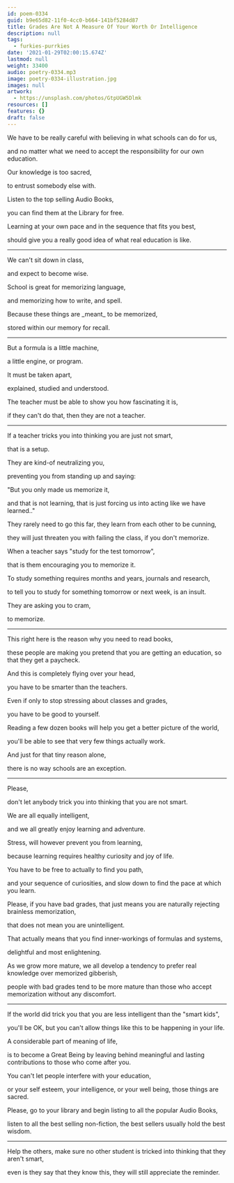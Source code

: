 ```yaml
---
id: poem-0334
guid: b9e65d82-11f0-4cc0-b664-141bf5284d87
title: Grades Are Not A Measure Of Your Worth Or Intelligence
description: null
tags:
  - furkies-purrkies
date: '2021-01-29T02:00:15.674Z'
lastmod: null
weight: 33400
audio: poetry-0334.mp3
image: poetry-0334-illustration.jpg
images: null
artwork:
  - https://unsplash.com/photos/GtpUGW5Dlmk
resources: []
features: {}
draft: false
---
```


We have to be really careful with believing in what schools can do for us,

and no matter what we need to accept the responsibility for our own education.

Our knowledge is too sacred,

to entrust somebody else with.

Listen to the top selling Audio Books,

you can find them at the Library for free.

Learning at your own pace and in the sequence that fits you best,

should give you a really good idea of what real education is like.

---

We can't sit down in class,

and expect to become wise.

School is great for memorizing language,

and memorizing how to write, and spell.

Because these things are \_meant\_ to be memorized,

stored within our memory for recall.

---

But a formula is a little machine,

a little engine, or program.

It must be taken apart,

explained, studied and understood.

The teacher must be able to show you how fascinating it is,

if they can't do that, then they are not a teacher.

---

If a teacher tricks you into thinking you are just not smart,

that is a setup.

They are kind-of neutralizing you,

preventing you from standing up and saying:

"But you only made us memorize it,

and that is not learning, that is just forcing us into acting like we have learned.."

They rarely need to go this far, they learn from each other to be cunning,

they will just threaten you with failing the class, if you don't memorize.

When a teacher says "study for the test tomorrow",

that is them encouraging you to memorize it.

To study something requires months and years, journals and research,

to tell you to study for something tomorrow or next week, is an insult.

They are asking you to cram,

to memorize.

---

This right here is the reason why you need to read books,

these people are making you pretend that you are getting an education, so that they get a paycheck.

And this is completely flying over your head,

you have to be smarter than the teachers.

Even if only to stop stressing about classes and grades,

you have to be good to yourself.

Reading a few dozen books will help you get a better picture of the world,

you'll be able to see that very few things actually work.

And just for that tiny reason alone,

there is no way schools are an exception.

---

Please,

don't let anybody trick you into thinking that you are not smart.

We are all equally intelligent,

and we all greatly enjoy learning and adventure.

Stress, will however prevent you from learning,

because learning requires healthy curiosity and joy of life.

You have to be free to actually to find you path,

and your sequence of curiosities, and slow down to find the pace at which you learn.

Please, if you have bad grades, that just means you are naturally rejecting brainless memorization,

that does not mean you are unintelligent.

That actually means that you find inner-workings of formulas and systems,

delightful and most enlightening.

As we grow more mature, we all develop a tendency to prefer real knowledge over memorized gibberish,

people with bad grades tend to be more mature than those who accept memorization without any discomfort.

---

If the world did trick you that you are less intelligent than the "smart kids",

you'll be OK, but you can't allow things like this to be happening in your life.

A considerable part of meaning of life,

is to become a Great Being by leaving behind meaningful and lasting contributions to those who come after you.

You can't let people interfere with your education,

or your self esteem, your intelligence, or your well being, those things are sacred.

Please, go to your library and begin listing to all the popular Audio Books,

listen to all the best selling non-fiction, the best sellers usually hold the best wisdom.

---

Help the others, make sure no other student is tricked into thinking that they aren't smart,

even is they say that they know this, they will still appreciate the reminder.
